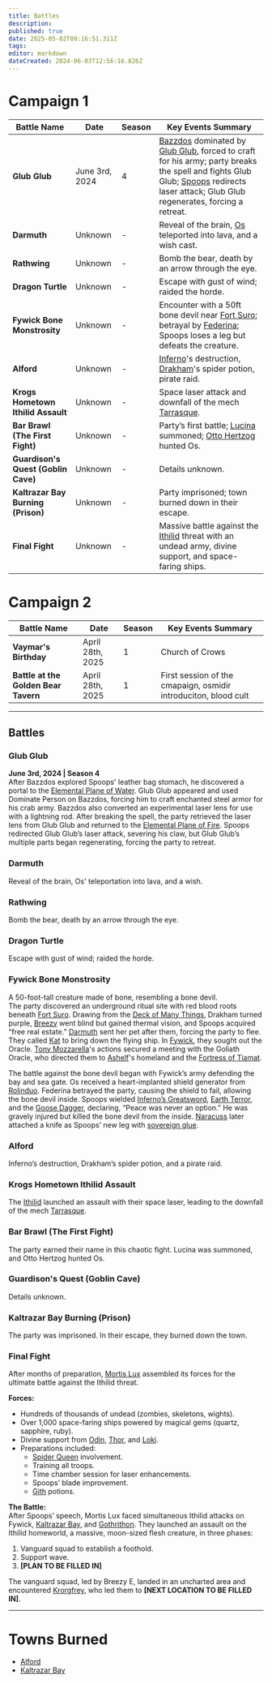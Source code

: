 ```yaml
---
title: Battles
description: 
published: true
date: 2025-05-02T00:16:51.311Z
tags: 
editor: markdown
dateCreated: 2024-06-03T12:56:16.826Z
---
```


# Campaign 1

| Battle Name                     | Date              | Season | Key Events Summary |
|----------------------------------|-------------------|--------|--------------------|
| **Glub Glub**                    | June 3rd, 2024    | 4      | [Bazzdos](/characters/bazzdos) dominated by [Glub Glub](/characters/glub-glub), forced to craft for his army; party breaks the spell and fights Glub Glub; [Spoops](/characters/spoops) redirects laser attack; Glub Glub regenerates, forcing a retreat. |
| **Darmuth**                      | Unknown           | -      | Reveal of the brain, [Os](/characters/os) teleported into lava, and a wish cast. |
| **Rathwing**                     | Unknown           | -      | Bomb the bear, death by an arrow through the eye. |
| **Dragon Turtle**                | Unknown           | -      | Escape with gust of wind; raided the horde. |
| **Fywick Bone Monstrosity**      | Unknown           | -      | Encounter with a 50ft bone devil near [Fort Suro](/locations/mardun/fort-suro); betrayal by [Federina](/characters/federina); Spoops loses a leg but defeats the creature. |
| **Alford**                       | Unknown           | -      | [Inferno](/characters/inferno)'s destruction, [Drakham](/characters/drakham)'s spider potion, pirate raid. |
| **Krogs Hometown Ithilid Assault** | Unknown         | -      | Space laser attack and downfall of the mech [Tarrasque](/creatures/tarrasque). |
| **Bar Brawl (The First Fight)**  | Unknown           | -      | Party’s first battle; [Lucina](/characters/lucina) summoned; [Otto Hertzog](/characters/otto-hertzog) hunted Os. |
| **Guardison's Quest (Goblin Cave)** | Unknown        | -      | Details unknown. |
| **Kaltrazar Bay Burning (Prison)** | Unknown         | -      | Party imprisoned; town burned down in their escape. |
| **Final Fight**                  | Unknown           | -      | Massive battle against the [Ithilid](/factions/ithilid) threat with an undead army, divine support, and space-faring ships. |


# Campaign 2

| Battle Name                      | Date              | Season | Key Events Summary |
|----------------------------------|-------------------|--------|--------------------|
| **Vaymar's Birthday**          | April 28th, 2025  | 1      | Church of Crows |
| **Battle at the Golden Bear Tavern**          | April 28th, 2025  | 1      | First session of the cmapaign, osmidir introduciton, blood cult |


---

## Battles

### **Glub Glub**
**June 3rd, 2024 | Season 4**  
After Bazzdos explored Spoops' leather bag stomach, he discovered a portal to the [Elemental Plane of Water](/planes/elemental-plane-of-water). Glub Glub appeared and used Dominate Person on Bazzdos, forcing him to craft enchanted steel armor for his crab army. Bazzdos also converted an experimental laser lens for use with a lightning rod. After breaking the spell, the party retrieved the laser lens from Glub Glub and returned to the [Elemental Plane of Fire](/planes/elemental-plane-of-fire). Spoops redirected Glub Glub’s laser attack, severing his claw, but Glub Glub’s multiple parts began regenerating, forcing the party to retreat.

### **Darmuth**  
Reveal of the brain, Os' teleportation into lava, and a wish.

### **Rathwing**  
Bomb the bear, death by an arrow through the eye.

### **Dragon Turtle**  
Escape with gust of wind; raided the horde.

### **Fywick Bone Monstrosity**  
A 50-foot-tall creature made of bone, resembling a bone devil.  
The party discovered an underground ritual site with red blood roots beneath [Fort Suro](/locations/mardun/fort-suro). Drawing from the [Deck of Many Things](/artifacts/deck-of-many-things), Drakham turned purple, [Breezy](/characters/breezy) went blind but gained thermal vision, and Spoops acquired “free real estate.”
[Darmuth](/characters/darmuth) sent her pet after them, forcing the party to flee. They called [Kat](/characters/kat) to bring down the flying ship. In [Fywick](/locations/mardun/fywick), they sought out the Oracle. [Tony Mozzarella](/characters/tony-mozzarella)'s actions secured a meeting with the Goliath Oracle, who directed them to [Ashelf](/characters/ashelf)'s homeland and the [Fortress of Tiamat](/locations/fortress-of-tiamat).

The battle against the bone devil began with Fywick’s army defending the bay and sea gate. Os received a heart-implanted shield generator from [Rolinduo](/characters/rolinduo). Federina betrayed the party, causing the shield to fail, allowing the bone devil inside. Spoops wielded [Inferno’s Greatsword](/weapons/infernos-greatsword), [Earth Terror](/weapons/earth-terror), and the [Goose Dagger](/weapons/goose-dagger), declaring, “Peace was never an option.” He was gravely injured but killed the bone devil from the inside. [Naracuss](/characters/naracuss) later attached a knife as Spoops’ new leg with [sovereign glue](/artifacts/sovereign-glue).

### **Alford**  
Inferno’s destruction, Drakham’s spider potion, and a pirate raid.

### **Krogs Hometown Ithilid Assault**  
The [Ithilid](/factions/ithilid) launched an assault with their space laser, leading to the downfall of the mech [Tarrasque](/creatures/tarrasque).

### **Bar Brawl (The First Fight)**  
The party earned their name in this chaotic fight. Lucina was summoned, and Otto Hertzog hunted Os.

### **Guardison's Quest (Goblin Cave)**  
Details unknown.

### **Kaltrazar Bay Burning (Prison)**  
The party was imprisoned. In their escape, they burned down the town.

### **Final Fight**  
After months of preparation, [Mortis Lux](/factions/mortis-lux) assembled its forces for the ultimate battle against the Ithilid threat.

**Forces:**  
- Hundreds of thousands of undead (zombies, skeletons, wights).  
- Over 1,000 space-faring ships powered by magical gems (quartz, sapphire, ruby).  
- Divine support from [Odin](/characters/odin), [Thor](/characters/thor), and [Loki](/characters/loki).  
- Preparations included:
  - [Spider Queen](/characters/spider-queen) involvement.  
  - Training all troops.  
  - Time chamber session for laser enhancements.  
  - Spoops’ blade improvement.  
  - [Gith](/factions/gith) potions.  

**The Battle:**  
After Spoops’ speech, Mortis Lux faced simultaneous Ithilid attacks on Fywick, [Kaltrazar Bay](/locations/mardun/kaltrazar-bay), and [Gothrithon](/locations/gothrithon). They launched an assault on the Ithilid homeworld, a massive, moon-sized flesh creature, in three phases:
1. Vanguard squad to establish a foothold.  
2. Support wave.  
3. **[PLAN TO BE FILLED IN]**  

The vanguard squad, led by Breezy E, landed in an uncharted area and encountered [Krorgfrey](/characters/krorgfrey), who led them to **[NEXT LOCATION TO BE FILLED IN]**.

---

# Towns Burned
- [Alford](/locations/alford)
- [Kaltrazar Bay](/locations/mardun/kaltrazar-bay)


